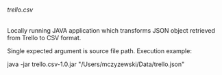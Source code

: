 ###### trello.csv

Locally running JAVA application which transforms JSON object retrieved from Trello to CSV format.

Single expected argument is source file path.
Execution example:

java -jar trello.csv-1.0.jar "/Users/mczyzewski/Data/trello.json"